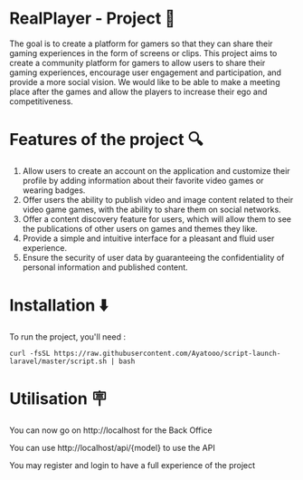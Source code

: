 # RealPlayer - Project 🎈

The goal is to create a platform for gamers so that they can share their gaming experiences in the form of screens or clips.
This project aims to create a community platform for gamers to allow users to share their gaming experiences, encourage user engagement and participation, and provide a more social vision. We would like to be able to make a meeting place after the games and allow the players to increase their ego and competitiveness.

# Features of the project 🔍

1. Allow users to create an account on the application and customize their profile by adding information about their favorite video games or wearing badges.
2. Offer users the ability to publish video and image content related to their video game games, with the ability to share them on social networks.
3. Offer a content discovery feature for users, which will allow them to see the publications of other users on games and themes they like.
4. Provide a simple and intuitive interface for a pleasant and fluid user experience.
5. Ensure the security of user data by guaranteeing the confidentiality of personal information and published content.


# Installation ⬇️

To run the project, you'll need :
```
curl -fsSL https://raw.githubusercontent.com/Ayatooo/script-launch-laravel/master/script.sh | bash
```

# Utilisation 🪧

You can now go on http://localhost for the Back Office

You can use http://localhost/api/{model} to use the API

You may register and login to have a full experience of the project
